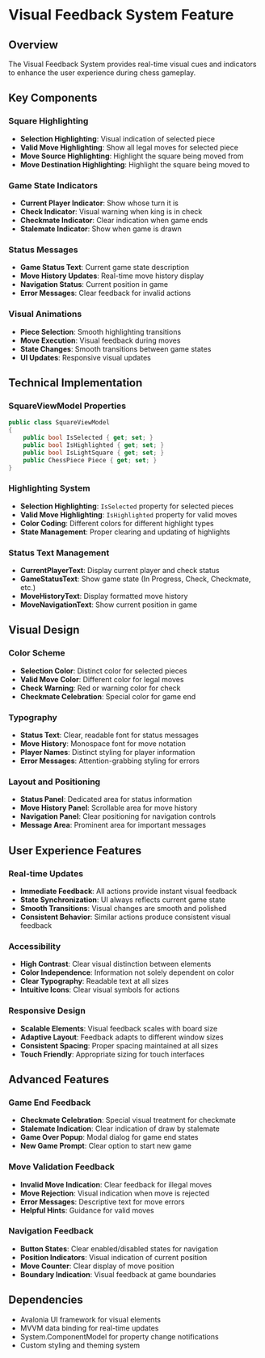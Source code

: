# Visual Feedback System Feature

## Overview
The Visual Feedback System provides real-time visual cues and indicators to enhance the user experience during chess gameplay.

## Key Components

### Square Highlighting
- **Selection Highlighting**: Visual indication of selected piece
- **Valid Move Highlighting**: Show all legal moves for selected piece
- **Move Source Highlighting**: Highlight the square being moved from
- **Move Destination Highlighting**: Highlight the square being moved to

### Game State Indicators
- **Current Player Indicator**: Show whose turn it is
- **Check Indicator**: Visual warning when king is in check
- **Checkmate Indicator**: Clear indication when game ends
- **Stalemate Indicator**: Show when game is drawn

### Status Messages
- **Game Status Text**: Current game state description
- **Move History Updates**: Real-time move history display
- **Navigation Status**: Current position in game
- **Error Messages**: Clear feedback for invalid actions

### Visual Animations
- **Piece Selection**: Smooth highlighting transitions
- **Move Execution**: Visual feedback during moves
- **State Changes**: Smooth transitions between game states
- **UI Updates**: Responsive visual updates

## Technical Implementation

### SquareViewModel Properties
```csharp
public class SquareViewModel
{
    public bool IsSelected { get; set; }
    public bool IsHighlighted { get; set; }
    public bool IsLightSquare { get; set; }
    public ChessPiece Piece { get; set; }
}
```

### Highlighting System
- **Selection Highlighting**: `IsSelected` property for selected pieces
- **Valid Move Highlighting**: `IsHighlighted` property for valid moves
- **Color Coding**: Different colors for different highlight types
- **State Management**: Proper clearing and updating of highlights

### Status Text Management
- **CurrentPlayerText**: Display current player and check status
- **GameStatusText**: Show game state (In Progress, Check, Checkmate, etc.)
- **MoveHistoryText**: Display formatted move history
- **MoveNavigationText**: Show current position in game

## Visual Design

### Color Scheme
- **Selection Color**: Distinct color for selected pieces
- **Valid Move Color**: Different color for legal moves
- **Check Warning**: Red or warning color for check
- **Checkmate Celebration**: Special color for game end

### Typography
- **Status Text**: Clear, readable font for status messages
- **Move History**: Monospace font for move notation
- **Player Names**: Distinct styling for player information
- **Error Messages**: Attention-grabbing styling for errors

### Layout and Positioning
- **Status Panel**: Dedicated area for status information
- **Move History Panel**: Scrollable area for move history
- **Navigation Panel**: Clear positioning for navigation controls
- **Message Area**: Prominent area for important messages

## User Experience Features

### Real-time Updates
- **Immediate Feedback**: All actions provide instant visual feedback
- **State Synchronization**: UI always reflects current game state
- **Smooth Transitions**: Visual changes are smooth and polished
- **Consistent Behavior**: Similar actions produce consistent visual feedback

### Accessibility
- **High Contrast**: Clear visual distinction between elements
- **Color Independence**: Information not solely dependent on color
- **Clear Typography**: Readable text at all sizes
- **Intuitive Icons**: Clear visual symbols for actions

### Responsive Design
- **Scalable Elements**: Visual feedback scales with board size
- **Adaptive Layout**: Feedback adapts to different window sizes
- **Consistent Spacing**: Proper spacing maintained at all sizes
- **Touch Friendly**: Appropriate sizing for touch interfaces

## Advanced Features

### Game End Feedback
- **Checkmate Celebration**: Special visual treatment for checkmate
- **Stalemate Indication**: Clear indication of draw by stalemate
- **Game Over Popup**: Modal dialog for game end states
- **New Game Prompt**: Clear option to start new game

### Move Validation Feedback
- **Invalid Move Indication**: Clear feedback for illegal moves
- **Move Rejection**: Visual indication when move is rejected
- **Error Messages**: Descriptive text for move errors
- **Helpful Hints**: Guidance for valid moves

### Navigation Feedback
- **Button States**: Clear enabled/disabled states for navigation
- **Position Indicators**: Visual indication of current position
- **Move Counter**: Clear display of move position
- **Boundary Indication**: Visual feedback at game boundaries

## Dependencies
- Avalonia UI framework for visual elements
- MVVM data binding for real-time updates
- System.ComponentModel for property change notifications
- Custom styling and theming system
